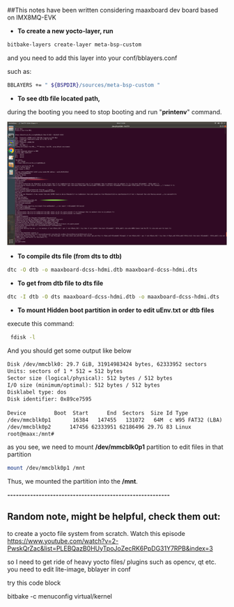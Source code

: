 ##This notes have been written considering maaxboard dev board based on IMX8MQ-EVK



* **To create a new yocto-layer, run** 
```bash
bitbake-layers create-layer meta-bsp-custom
```
and you need to add this layer into your conf/bblayers.conf

such as: 
```bash
BBLAYERS += " ${BSPDIR}/sources/meta-bsp-custom "
```

* **To see dtb file located path,**

during the booting you need to stop booting and run "**printenv**" command.

![printenv during boot](pics/ss-printenv-at-boot.png)

* **To compile dts file (from dts to dtb)**
```bash
dtc -O dtb -o maaxboard-dcss-hdmi.dtb maaxboard-dcss-hdmi.dts
```

* **To get from dtb file to dts file**
```bash
dtc -I dtb -O dts maaxboard-dcss-hdmi.dtb -o maaxboard-dcss-hdmi.dts
```
* **To mount Hidden boot partition in order to edit uEnv.txt or dtb files**

execute this command:  
```bash
 fdisk -l
 ```
 And you should get some output like below
 ```
Disk /dev/mmcblk0: 29.7 GiB, 31914983424 bytes, 62333952 sectors
Units: sectors of 1 * 512 = 512 bytes
Sector size (logical/physical): 512 bytes / 512 bytes
I/O size (minimum/optimal): 512 bytes / 512 bytes
Disklabel type: dos
Disk identifier: 0x89ce7595

Device         Boot  Start      End  Sectors  Size Id Type
/dev/mmcblk0p1       16384   147455   131072   64M  c W95 FAT32 (LBA)
/dev/mmcblk0p2      147456 62333951 62186496 29.7G 83 Linux
root@maax:/mnt#

```
as you see, we need to mount **/dev/mmcblk0p1** partition to edit files in that partition

```bash
mount /dev/mmcblk0p1 /mnt
```
Thus, we mounted the partition into the **/mnt**.

**---------------------------------------------------------**

## Random note, might be helpful, check them out: 

to create a yocto file system from scratch. Watch this episode https://www.youtube.com/watch?v=2-PwskQrZac&list=PLEBQazB0HUyTpoJoZecRK6PpDG31Y7RPB&index=3

so I need to get ride of heavy yocto files/ plugins such as opencv, qt etc. you need to edit lite-image, bblayer in conf

try this code block

bitbake -c menuconfig virtual/kernel
